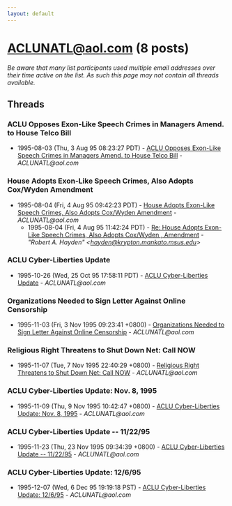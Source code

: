 ```yaml
---
layout: default
---
```


# ACLUNATL@aol.com (8 posts)

_Be aware that many list participants used multiple email addresses over their time active on the list. As such this page may not contain all threads available._

## Threads

### ACLU Opposes Exon-Like Speech Crimes in Managers Amend. to House Telco Bill
+ 1995-08-03 (Thu, 3 Aug 95 08:23:27 PDT) - [ACLU Opposes Exon-Like Speech Crimes in Managers Amend. to House Telco Bill](/archive/1995/08/576bfbcf34bb11886551af7fe95caf60769337cdfa73bf6fcc0cd576b62b6d51) - _ACLUNATL@aol.com_

### House Adopts Exon-Like Speech Crimes, Also Adopts Cox/Wyden Amendment
+ 1995-08-04 (Fri, 4 Aug 95 09:42:23 PDT) - [House Adopts Exon-Like Speech Crimes, Also Adopts Cox/Wyden Amendment](/archive/1995/08/c299f2477cb728e8f2992d858b28012264c028ec52c0d1e7fd0443d12d32d20c) - _ACLUNATL@aol.com_
  + 1995-08-04 (Fri, 4 Aug 95 11:42:24 PDT) - [Re: House Adopts Exon-Like Speech Crimes, Also Adopts Cox/Wyden , Amendment](/archive/1995/08/2ba10bb0bade275d983a2b96285a704b5601d7fcc958f229a961e551fa063d1b) - _"Robert A. Hayden" \<hayden@krypton.mankato.msus.edu\>_

### ACLU Cyber-Liberties Update
+ 1995-10-26 (Wed, 25 Oct 95 17:58:11 PDT) - [ACLU Cyber-Liberties Update](/archive/1995/10/eb8c09696c40d4a56d35d24ad91ecb67373cb74d758423335d1cc83cfe3141d6) - _ACLUNATL@aol.com_

### Organizations Needed to Sign Letter Against Online Censorship
+ 1995-11-03 (Fri, 3 Nov 1995 09:23:41 +0800) - [Organizations Needed to Sign Letter Against Online Censorship](/archive/1995/11/c60d3d8a3fa740be451d7f558deb9b35c6d6965a06c113310271fe36c53b5e3c) - _ACLUNATL@aol.com_

### Religious Right Threatens to Shut Down Net: Call NOW
+ 1995-11-07 (Tue, 7 Nov 1995 22:40:29 +0800) - [Religious Right Threatens to Shut Down Net: Call NOW](/archive/1995/11/46833fc164edd1d8fe294aabb2d0dabc8c1e8ef51710d9613878444dcf1836b0) - _ACLUNATL@aol.com_

### ACLU Cyber-Liberties Update: Nov. 8, 1995
+ 1995-11-09 (Thu, 9 Nov 1995 10:42:47 +0800) - [ACLU Cyber-Liberties Update: Nov. 8, 1995](/archive/1995/11/aebd7956532e80eff69c6c7762e19ef285bb7c66372e8481507d600ad3288117) - _ACLUNATL@aol.com_

### ACLU Cyber-Liberties Update -- 11/22/95
+ 1995-11-23 (Thu, 23 Nov 1995 09:34:39 +0800) - [ACLU Cyber-Liberties Update -- 11/22/95](/archive/1995/11/b96ca7f12ad78038bfe28c9e076ece47627d30a0a6bfd8016018539446ec69a1) - _ACLUNATL@aol.com_

### ACLU Cyber-Liberties Update: 12/6/95
+ 1995-12-07 (Wed, 6 Dec 95 19:19:18 PST) - [ACLU Cyber-Liberties Update: 12/6/95](/archive/1995/12/36047b1514807403dc781f8dbf7e7c2791ce0f1914c1fa0b4876f87e8cf88cfc) - _ACLUNATL@aol.com_

